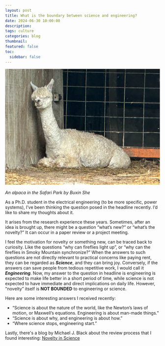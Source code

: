 ```yaml
---
layout: post
title: What is the boundary between science and engineering?
date: 2024-06-30 10:00:00
description:
tags: culture
categories: blog
thumbnail:
featured: false
toc:
  sidebar: false
---
```


<div style="text-align: left;">
  <img src="/assets/img/poster/alpaca.png" alt="An alpaca in the Safari Park by Buxin She" style="width: 550px; height: auto;">
  <p><em>An alpaca in the Safari Park by Buxin She</em></p>
</div>

As a Ph.D. student in the electrical engineering (to be more specific, power systems), I’ve been thinking the question posed in the headline recently.
I’d like to share my thoughts about it.

It arises from the research experience these years.
Sometimes, after an idea is brought up, there might be a question “what’s new?” or “what’s the novelty?”
It can occur in a paper review or a project meeting.

I feel the motivation for novelty or something new, can be traced back to curiosity.
Like the questions “why can fireflies light up”, or “why can the fireflies in Smoky Mountain synchronize?”
When the answers to such questions are not directly relevant to practical concerns like paying rent, they can be regarded as **_Science_**, and they can bring joy.
Conversely, if the answers can save people from tedious repetitive work, I would call it **_Engineering_**.
Now, my answer to the question in headline is engineering is expected to make life better in a short period of time, while science is not expected to have immediate and direct implications on daily life.
However, “novelty” itself is **NOT BOUNDED** to engineering or science.

Here are some interesting answers I received recently:

- “Science is about the nature of the world, like the Newton’s laws of motion, or Maxwell’s equations. Engineering is about man-made things.”
- “Science is about why, and engineering is about how.”
- “Where science stops, engineering start.”

Lastly, there's a blog by Michael J. Black about the review process that I found interesting: [Novelty in Science](https://perceiving-systems.blog/en/news/novelty-in-science)
